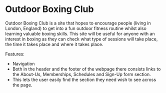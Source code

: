 # Outdoor Boxing Club

Outdoor Boxing Club is a site that hopes to encourage people (living in London, England) to get into a fun outdoor fitness routine whilst also learning valuable boxing skills. This site will be useful for anyone with an interest in boxing as they can check what type of sessions will take place, the time it takes place and where it takes place.

Features:
- Navigation
 - Both in the header and the footer of the webpage there consists links to the About-Us, Memberships, Schedules and Sign-Up form section.
 - This lets the user easily find the section they need wish to see across the page. 
  